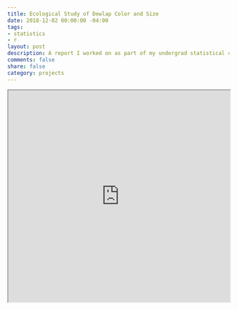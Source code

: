 ```yaml
---
title: Ecological Study of Dewlap Color and Size
date: 2018-12-02 00:00:00 -04:00
tags:
- statistics
- r
layout: post
description: A report I worked on as part of my undergrad statistical consultation
comments: false
share: false
category: projects
---
```


<iframe src="https://drive.google.com/file/d/1qkAacz-bvNNBkC7_9OoYLZcbXYcwId8b/preview" width="100%" height="480"></iframe>
